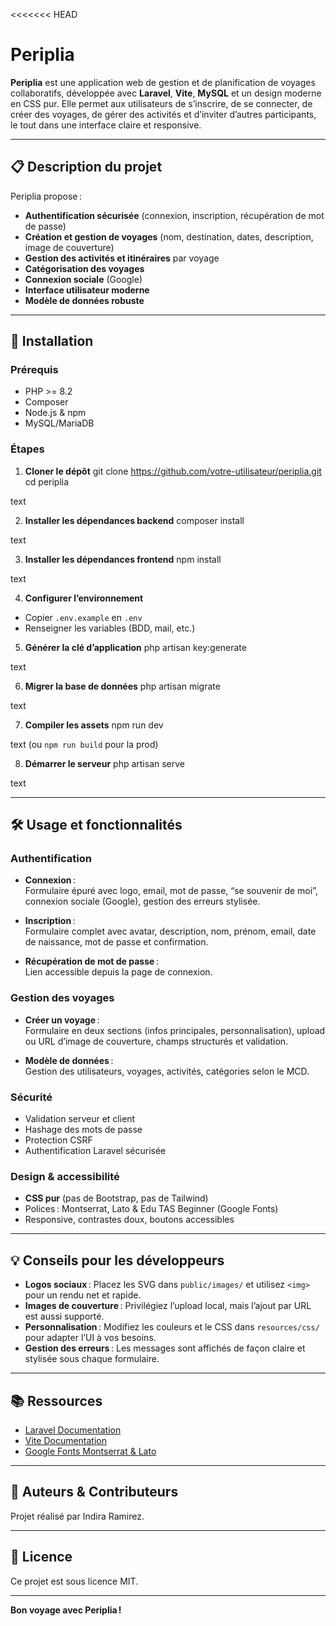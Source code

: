 <<<<<<< HEAD
# Periplia

**Periplia** est une application web de gestion et de planification de voyages collaboratifs, développée avec **Laravel**, **Vite**, **MySQL** et un design moderne en CSS pur. Elle permet aux utilisateurs de s’inscrire, de se connecter, de créer des voyages, de gérer des activités et d’inviter d’autres participants, le tout dans une interface claire et responsive.

---

## 📋 Description du projet

Periplia propose :
- **Authentification sécurisée** (connexion, inscription, récupération de mot de passe)
- **Création et gestion de voyages** (nom, destination, dates, description, image de couverture)
- **Gestion des activités et itinéraires** par voyage
- **Catégorisation des voyages**
- **Connexion sociale** (Google)
- **Interface utilisateur moderne**
- **Modèle de données robuste** 

---

## 🚀 Installation

### Prérequis

- PHP >= 8.2
- Composer
- Node.js & npm
- MySQL/MariaDB

### Étapes

1. **Cloner le dépôt**
git clone https://github.com/votre-utilisateur/periplia.git
cd periplia

text

2. **Installer les dépendances backend**
composer install

text

3. **Installer les dépendances frontend**
npm install

text

4. **Configurer l’environnement**
- Copier `.env.example` en `.env`
- Renseigner les variables (BDD, mail, etc.)

5. **Générer la clé d’application**
php artisan key:generate

text

6. **Migrer la base de données**
php artisan migrate

text

7. **Compiler les assets**
npm run dev

text
(ou `npm run build` pour la prod)

8. **Démarrer le serveur**
php artisan serve

text

---

## 🛠️ Usage et fonctionnalités

### Authentification

- **Connexion** :  
Formulaire épuré avec logo, email, mot de passe, “se souvenir de moi”, connexion sociale (Google), gestion des erreurs stylisée.


- **Inscription** :  
Formulaire complet avec avatar, description, nom, prénom, email, date de naissance, mot de passe et confirmation.  


- **Récupération de mot de passe** :  
Lien accessible depuis la page de connexion.

### Gestion des voyages

- **Créer un voyage** :  
Formulaire en deux sections (infos principales, personnalisation), upload ou URL d’image de couverture, champs structurés et validation.

- **Modèle de données** :  
Gestion des utilisateurs, voyages, activités, catégories selon le MCD.


### Sécurité

- Validation serveur et client
- Hashage des mots de passe
- Protection CSRF
- Authentification Laravel sécurisée

### Design & accessibilité

- **CSS pur** (pas de Bootstrap, pas de Tailwind)
- Polices : Montserrat,  Lato & Edu TAS Beginner  (Google Fonts)
- Responsive, contrastes doux, boutons accessibles

---

## 💡 Conseils pour les développeurs

- **Logos sociaux** : Placez les SVG dans `public/images/` et utilisez `<img>` pour un rendu net et rapide.
- **Images de couverture** : Privilégiez l’upload local, mais l’ajout par URL est aussi supporté.
- **Personnalisation** : Modifiez les couleurs et le CSS dans `resources/css/` pour adapter l’UI à vos besoins.
- **Gestion des erreurs** : Les messages sont affichés de façon claire et stylisée sous chaque formulaire.

---

## 📚 Ressources

- [Laravel Documentation](https://laravel.com/docs)
- [Vite Documentation](https://vitejs.dev/guide/)
- [Google Fonts Montserrat & Lato](https://fonts.google.com/)

---

## 📝 Auteurs & Contributeurs

Projet réalisé par Indira Ramirez.

---

## 📄 Licence

Ce projet est sous licence MIT.

---

**Bon voyage avec Periplia !**